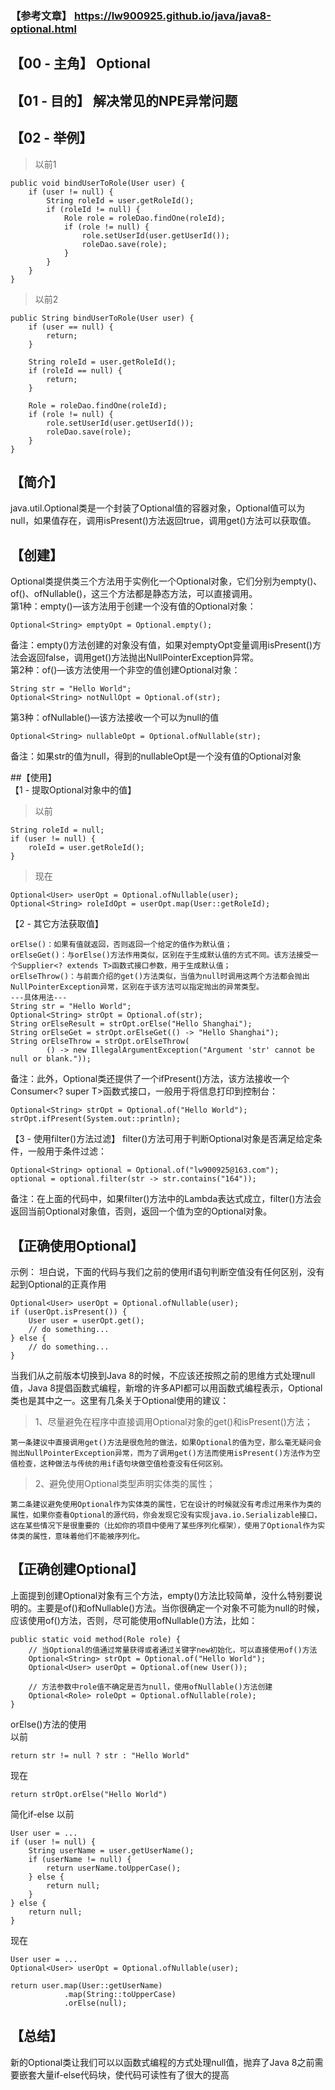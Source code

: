 ### 【参考文章】 <https://lw900925.github.io/java/java8-optional.html>
## 【00 - 主角】 Optional
## 【01 - 目的】 解决常见的NPE异常问题        
## 【02 - 举例】 
> 以前1
```
public void bindUserToRole(User user) {
    if (user != null) {
        String roleId = user.getRoleId();
        if (roleId != null) {
            Role role = roleDao.findOne(roleId);
            if (role != null) {
                role.setUserId(user.getUserId());
                roleDao.save(role);
            }
        }
    }
}
```       
> 以前2
```
public String bindUserToRole(User user) {
    if (user == null) {
        return;
    }

    String roleId = user.getRoleId();
    if (roleId == null) {
        return;
    }

    Role = roleDao.findOne(roleId);
    if (role != null) {
        role.setUserId(user.getUserId());
        roleDao.save(role);
    }
}
```

## 【简介】        
java.util.Optional<T>类是一个封装了Optional值的容器对象，Optional值可以为null，如果值存在，调用isPresent()方法返回true，调用get()方法可以获取值。

## 【创建】        
Optional类提供类三个方法用于实例化一个Optional对象，它们分别为empty()、of()、ofNullable()，这三个方法都是静态方法，可以直接调用。           
第1种：empty()—该方法用于创建一个没有值的Optional对象：
```
Optional<String> emptyOpt = Optional.empty();
```     
备注：empty()方法创建的对象没有值，如果对emptyOpt变量调用isPresent()方法会返回false，调用get()方法抛出NullPointerException异常。   
第2种：of()—该方法使用一个非空的值创建Optional对象：
```
String str = "Hello World";
Optional<String> notNullOpt = Optional.of(str);
```
第3种：ofNullable()—该方法接收一个可以为null的值
```
Optional<String> nullableOpt = Optional.ofNullable(str);
```
备注：如果str的值为null，得到的nullableOpt是一个没有值的Optional对象 

##【使用】        
【1 - 提取Optional对象中的值】       
>以前
```
String roleId = null;
if (user != null) {
    roleId = user.getRoleId();
}
```
>现在
```
Optional<User> userOpt = Optional.ofNullable(user);
Optional<String> roleIdOpt = userOpt.map(User::getRoleId);
```
【2 - 其它方法获取值】       
```
orElse()：如果有值就返回，否则返回一个给定的值作为默认值；
orElseGet()：与orElse()方法作用类似，区别在于生成默认值的方式不同。该方法接受一个Supplier<? extends T>函数式接口参数，用于生成默认值； 
orElseThrow()：与前面介绍的get()方法类似，当值为null时调用这两个方法都会抛出NullPointerException异常，区别在于该方法可以指定抛出的异常类型。
---具体用法---
String str = "Hello World";
Optional<String> strOpt = Optional.of(str);
String orElseResult = strOpt.orElse("Hello Shanghai");
String orElseGet = strOpt.orElseGet(() -> "Hello Shanghai");
String orElseThrow = strOpt.orElseThrow(
        () -> new IllegalArgumentException("Argument 'str' cannot be null or blank."));
```
备注：此外，Optional类还提供了一个ifPresent()方法，该方法接收一个Consumer<? super T>函数式接口，一般用于将信息打印到控制台：
```
Optional<String> strOpt = Optional.of("Hello World");
strOpt.ifPresent(System.out::println);
```
【3 - 使用filter()方法过滤】
filter()方法可用于判断Optional对象是否满足给定条件，一般用于条件过滤：
```
Optional<String> optional = Optional.of("lw900925@163.com");
optional = optional.filter(str -> str.contains("164"));
```
备注：在上面的代码中，如果filter()方法中的Lambda表达式成立，filter()方法会返回当前Optional对象值，否则，返回一个值为空的Optional对象。      
## 【正确使用Optional】
示例：
坦白说，下面的代码与我们之前的使用if语句判断空值没有任何区别，没有起到Optional的正真作用
```
Optional<User> userOpt = Optional.ofNullable(user);
if (userOpt.isPresent()) {
    User user = userOpt.get();
    // do something...
} else {
    // do something...
}
```
当我们从之前版本切换到Java 8的时候，不应该还按照之前的思维方式处理null值，Java 8提倡函数式编程，新增的许多API都可以用函数式编程表示，Optional类也是其中之一。这里有几条关于Optional使用的建议：       
> 1、尽量避免在程序中直接调用Optional对象的get()和isPresent()方法；
```
第一条建议中直接调用get()方法是很危险的做法，如果Optional的值为空，那么毫无疑问会抛出NullPointerException异常，而为了调用get()方法而使用isPresent()方法作为空值检查，这种做法与传统的用if语句块做空值检查没有任何区别。
```
> 2、避免使用Optional类型声明实体类的属性；
```
第二条建议避免使用Optional作为实体类的属性，它在设计的时候就没有考虑过用来作为类的属性，如果你查看Optional的源代码，你会发现它没有实现java.io.Serializable接口，这在某些情况下是很重要的（比如你的项目中使用了某些序列化框架），使用了Optional作为实体类的属性，意味着他们不能被序列化。
```
## 【正确创建Optional】
上面提到创建Optional对象有三个方法，empty()方法比较简单，没什么特别要说明的。主要是of()和ofNullable()方法。当你很确定一个对象不可能为null的时候，应该使用of()方法，否则，尽可能使用ofNullable()方法，比如：
```
public static void method(Role role) {
    // 当Optional的值通过常量获得或者通过关键字new初始化，可以直接使用of()方法
    Optional<String> strOpt = Optional.of("Hello World");
    Optional<User> userOpt = Optional.of(new User());

    // 方法参数中role值不确定是否为null，使用ofNullable()方法创建
    Optional<Role> roleOpt = Optional.ofNullable(role);
}
```
orElse()方法的使用       
以前
```
return str != null ? str : "Hello World"
```
现在
```
return strOpt.orElse("Hello World")
```
简化if-else
以前
```
User user = ...
if (user != null) {
    String userName = user.getUserName();
    if (userName != null) {
        return userName.toUpperCase();
    } else {
        return null;
    }
} else {
    return null;
}
```
现在
```
User user = ...
Optional<User> userOpt = Optional.ofNullable(user);

return user.map(User::getUserName)
            .map(String::toUpperCase)
            .orElse(null);
```
## 【总结】
新的Optional类让我们可以以函数式编程的方式处理null值，抛弃了Java 8之前需要嵌套大量if-else代码块，使代码可读性有了很大的提高